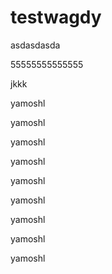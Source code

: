 # testwagdy

asdasdasda



55555555555555


jkkk

yamoshl




yamoshl




yamoshl






yamoshl




yamoshl



yamoshl



yamoshl



yamoshl




yamoshl

